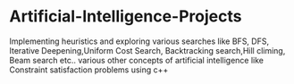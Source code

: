 # Artificial-Intelligence-Projects
Implementing heuristics and exploring various searches like BFS, DFS, Iterative Deepening,Uniform Cost Search, Backtracking search,Hill climing, Beam search etc.. various other concepts of artificial intelligence like Constraint satisfaction problems using c++
